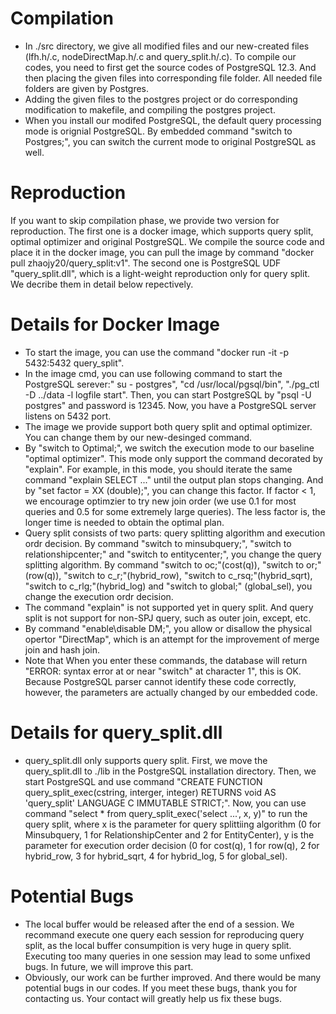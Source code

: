 # Compilation
* In ./src directory, we give all modified files and our new-created files (lfh.h/.c, nodeDirectMap.h/.c and query_split.h/.c). To compile our codes, you need to first get the source codes of PostgreSQL 12.3. And then placing the given files into corresponding file folder. All needed file folders are given by Postgres.
* Adding the given files to the postgres project or do corresponding modification to makefile, and compiling the postgres project.
* When you install our modifed PostgreSQL, the default query processing mode is orignial PostgreSQL. By embedded command "switch to Postgres;", you can switch the current mode to original PostgreSQL as well.


# Reproduction
If you want to skip compilation phase, we provide two version for reproduction. The first one is a docker image, which supports query split, optimal optimizer and original PostgreSQL. We compile the source code and place it in the docker image, you can pull the image by command "docker pull zhaojy20/query_split:v1". The second one is PostgreSQL UDF "query_split.dll", which is a light-weight reproduction only for query split. We decribe them in detail below repectively.

# Details for Docker Image
* To start the image, you can use the command "docker run -it -p 5432:5432 query_split".
* In the image cmd, you can use following command to start the PostgreSQL serever:" su - postgres", "cd /usr/local/pgsql/bin", "./pg_ctl -D ../data -l logfile start". Then, you can start PostgreSQL by "psql -U postgres" and password is 12345. Now, you have a PostgreSQL server listens on 5432 port.
* The image we provide support both query split and optimal optimizer. You can change them by our new-desinged command.
* By "switch to Optimal;", we switch the execution mode to our baseline "optimal optimizer". This mode only support the command decorated by "explain". For example, in this mode, you should iterate the same command "explain SELECT ..." until the output plan stops changing. And by "set factor = XX (double);", you can change this factor. If factor < 1, we encourage optimzier to try new join order (we use 0.1 for most queries and 0.5 for some extremely large queries). The less factor is, the longer time is needed to obtain the optimal plan.
* Query split consists of two parts: query splitting algorithm and execution ordr decision. By command "switch to minsubquery;", "switch to relationshipcenter;" and "switch to entitycenter;", you change the query splitting algorithm. By command "switch to oc;"(cost(q)), "switch to or;"(row(q)), "switch to c_r;"(hybrid_row), "switch to c_rsq;"(hybrid_sqrt), "switch to c_rlg;"(hybrid_log) and "switch to global;" (global_sel), you change the execution ordr decision.
* The command "explain" is not supported yet in query split. And query split is not support for non-SPJ query, such as outer join, except, etc.
* By command "enable\disable DM;", you allow or disallow the physical opertor "DirectMap", which is an attempt for the improvement of merge join and hash join.
* Note that When you enter these commands, the database will return "ERROR: syntax error at or near "switch" at character 1", this is OK. Because PostgreSQL parser cannot identify these code correctly, however, the parameters are actually changed by our embedded code.

# Details for query_split.dll
* query_split.dll only supports query split. First, we move the query_split.dll to ./lib in the PostgreSQL installation directory. Then, we start PostgreSQL and use command "CREATE FUNCTION query_split_exec(cstring, interger, integer) RETURNS void AS 'query_split' LANGUAGE C IMMUTABLE STRICT;". Now, you can use command "select * from query_split_exec('select ...', x, y)" to run the query split, where x is the parameter for query splittiing algorithm (0 for Minsubquery, 1 for RelationshipCenter and 2 for EntityCenter), y is the parameter for execution order decision (0 for cost(q), 1 for row(q), 2 for hybrid_row, 3 for hybrid_sqrt, 4 for hybrid_log, 5 for global_sel). 

# Potential Bugs
* The local buffer would be released after the end of a session. We recommand execute one query each session for reproducing query split, as the local buffer consumpition is very huge in query split. Executing too many queries in one session may lead to some unfixed bugs. In future, we will improve this part.
* Obviously, our work can be further improved. And there would be many potential bugs in our codes. If you meet these bugs, thank you for contacting us. Your contact will greatly help us fix these bugs.

